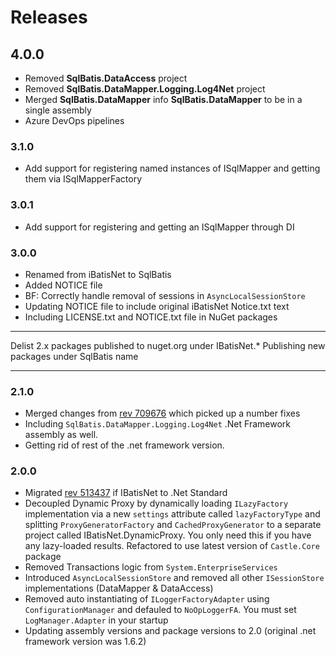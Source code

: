 # Releases

## 4.0.0
* Removed **SqlBatis.DataAccess** project
* Removed **SqlBatis.DataMapper.Logging.Log4Net** project
* Merged **SqlBatis.DataMapper** info **SqlBatis.DataMapper** to be in a single assembly
* Azure DevOps pipelines



### 3.1.0
* Add support for registering named instances of ISqlMapper and getting them via ISqlMapperFactory

### 3.0.1
* Add support for registering and getting an ISqlMapper through DI


### 3.0.0
* Renamed from iBatisNet to SqlBatis
* Added NOTICE file
* BF: Correctly handle removal of sessions in `AsyncLocalSessionStore` 
* Updating NOTICE file to include original iBatisNet Notice.txt text
* Including LICENSE.txt and NOTICE.txt file in NuGet packages

___
Delist 2.x packages published to nuget.org under IBatisNet.*
Publishing new packages under SqlBatis name
___


### 2.1.0
* Merged changes from [rev 709676](http://archive.apache.org/dist/ibatis/source/ibatis.net/) which picked up a number fixes 
* Including `SqlBatis.DataMapper.Logging.Log4Net` .Net Framework assembly as well. 
* Getting rid of rest of the .net framework version.

### 2.0.0
* Migrated [rev 513437](http://archive.apache.org/dist/ibatis/source/ibatis.net/) if IBatisNet to .Net Standard
* Decoupled Dynamic Proxy by dynamically loading `ILazyFactory` implementation via a new `settings` 
attribute called `lazyFactoryType` and splitting `ProxyGeneratorFactory` and `CachedProxyGenerator` to
a separate project called IBatisNet.DynamicProxy. You only need this if you have any lazy-loaded results. Refactored to use latest version of `Castle.Core` package
* Removed Transactions logic from `System.EnterpriseServices`
* Introduced `AsyncLocalSessionStore` and removed all other `ISessionStore` implementations (DataMapper & DataAccess)
* Removed auto instantiating of `ILoggerFactoryAdapter` using `ConfigurationManager` and defauled to `NoOpLoggerFA`. You must set `LogManager.Adapter` in your startup
* Updating assembly versions and package versions to 2.0 (original .net framework version was 1.6.2)
